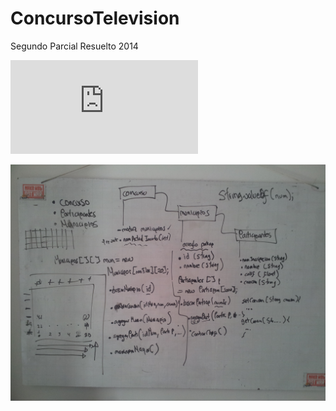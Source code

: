 # ConcursoTelevision
Segundo Parcial Resuelto 2014

![Enunciado](https://github.com/uniquindiogaso/ConcursoTelevision/blob/master/Enunciado.pdf)

![Analisis Metodos y Composicion](https://github.com/uniquindiogaso/ConcursoTelevision/blob/master/Analisis.jpg)
